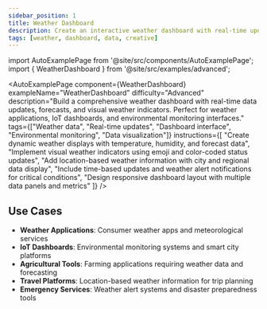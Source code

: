 ```yaml
---
sidebar_position: 1
title: Weather Dashboard
description: Create an interactive weather dashboard with real-time updates
tags: [weather, dashboard, data, creative]
---
```


import AutoExamplePage from '@site/src/components/AutoExamplePage';
import { WeatherDashboard } from '@site/src/examples/advanced';

<AutoExamplePage
component={WeatherDashboard}
exampleName="WeatherDashboard"
difficulty="Advanced"
description="Build a comprehensive weather dashboard with real-time data updates, forecasts, and visual weather indicators. Perfect for weather applications, IoT dashboards, and environmental monitoring interfaces."
tags={["Weather data", "Real-time updates", "Dashboard interface", "Environmental monitoring", "Data visualization"]}
instructions={[
"Create dynamic weather displays with temperature, humidity, and forecast data",
"Implement visual weather indicators using emoji and color-coded status updates",
"Add location-based weather information with city and regional data display",
"Include time-based updates and weather alert notifications for critical conditions",
"Design responsive dashboard layout with multiple data panels and metrics"
]}
/>

## Use Cases

- **Weather Applications**: Consumer weather apps and meteorological services
- **IoT Dashboards**: Environmental monitoring systems and smart city platforms
- **Agricultural Tools**: Farming applications requiring weather data and forecasting
- **Travel Platforms**: Location-based weather information for trip planning
- **Emergency Services**: Weather alert systems and disaster preparedness tools
